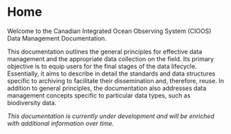 # Home  

Welcome to the Canadian Integrated Ocean Observing System (CIOOS) Data Management Documentation.

This documentation outlines the general principles for effective data management and the appropriate data collection on the field. Its primary objective is to equip users for the final stages of the data lifecycle. Essentially, it aims to describe in detail the standards and data structures specific to archiving to facilitate their dissemination and, therefore, reuse.
In addition to general principles, the documentation also addresses data management concepts specific to particular data types, such as biodiversity data.

_This documentation is currently under development and will be enriched with additional information over time._